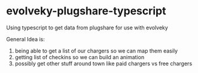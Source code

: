 # evolveky-plugshare-typescript
Using typescript to get data from plugshare for use with evolveky

General Idea is: 
1) being able to get a list of our chargers so we can map them easily 
2) getting list of checkins so we can build an animation
3) possibly get other stuff around town like paid chargers vs free chargers
